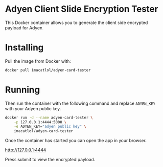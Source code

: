 # Adyen Client Slide Encryption Tester
This Docker container allows you to generate the client side encrypted payload for Adyen.
# Installing
Pull the image from Docker with:
```bash
docker pull imacatlol/adyen-card-tester
```
# Running
Then run the container with the following command and replace ```ADYEN_KEY``` with your Adyen public key.
```bash
docker run -d --name adyen-card-tester \
	-p 127.0.0.1:4444:5000 \
	-e ADYEN_KEY="adyen public key" \
	imacatlol/adyen-card-tester
```
Once the container has started you can open the app in your browser.

http://127.0.0.1:4444

Press submit to view the encrypted payload.